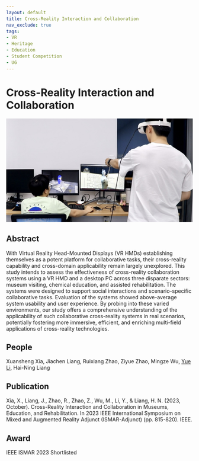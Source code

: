 ```yaml
---
layout: default
title: Cross-Reality Interaction and Collaboration
nav_exclude: true
tags:
- VR
- Heritage
- Education
- Student Competition
- UG
---
```


# Cross-Reality Interaction and Collaboration
![Cross-Reality Interaction and Collaboration](project_pictures/Cross-Reality_Interaction_and_Collaboration.png)

## Abstract
With Virtual Reality Head-Mounted Displays (VR HMDs) establishing themselves as a potent platform for collaborative tasks, their cross-reality capability and cross-domain applicability remain largely unexplored. This study intends to assess the effectiveness of cross-reality collaboration systems using a VR HMD and a desktop PC across three disparate sectors: museum visiting, chemical education, and assisted rehabilitation. The systems were designed to support social interactions and scenario-specific collaborative tasks. Evaluation of the systems showed above-average system usability and user experience. By probing into these varied environments, our study offers a comprehensive understanding of the applicability of such collaborative cross-reality systems in real scenarios, potentially fostering more immersive, efficient, and enriching multi-field applications of cross-reality technologies.

## People
Xuansheng Xia, Jiachen Liang, Ruixiang Zhao, Ziyue Zhao, Mingze Wu, [Yue Li], Hai-Ning Liang

## Publication
Xia, X., Liang, J., Zhao, R., Zhao, Z., Wu, M., Li, Y., & Liang, H. N. (2023, October). Cross-Reality Interaction and Collaboration in Museums, Education, and Rehabilitation. In 2023 IEEE International Symposium on Mixed and Augmented Reality Adjunct (ISMAR-Adjunct) (pp. 815-820). IEEE.

## Award
IEEE ISMAR 2023 Shortlisted

[Yue Li]: https://imyueli.github.io/

